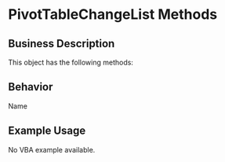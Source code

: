 # PivotTableChangeList Methods

## Business Description
This object has the following methods:

## Behavior
Name

## Example Usage
No VBA example available.